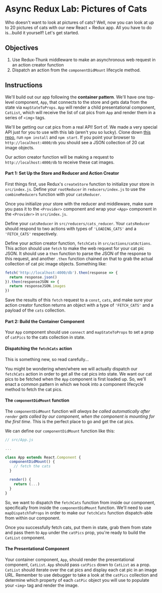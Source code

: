 # Async Redux Lab: Pictures of Cats

Who doesn't want to look at pictures of cats? Well, now you can look at up to 20
pictures of cats with our new React + Redux app. All you have to do is...build
it yourself! Let's get started.


## Objectives

1. Use Redux-Thunk middleware to make an asynchronous web request in an action creator function
2. Dispatch an action from the `componentDidMount` lifecycle method.

## Instructions

We'll build out our app following the **container pattern**. We'll have one
top-level component, `App`, that connects to the store and gets data from the
state via `mapStateToProps`. `App` will render a child presentational component,
`CatList`, which will receive the list of cat pics from `App` and render them in
a series of `<img>` tags.

We'll be getting our cat pics from a real API! Sort of. We made a very special
API just for you to use with this lab (aren't you so lucky). Clone down [this
repo](https://github.com/learn-co-curriculum/cat-api), run `npm install` and
`npm start`. If you point your browser to `http://localhost:4000/db` you should
see a JSON collection of 20 cat image objects.

Our action creator function will be making a request to
`http://localhost:4000/db` to receive these cat images.

#### Part 1: Set Up the Store and Reducer and Action Creator

First things first, use Redux's `createStore` function to initialize your store
in `src/index.js`. Define your `rootReducer` in `reducers/index.js` to use the
`combineReducers` function with your `catsReducer`.

Once you initialize your store with the reducer and middleware, make sure you
pass it to the `<Provider>` component and wrap your `<App>` component in the
`<Provider>` in `src/index.js`.

Define your `catsReducer` in `src/reducers/cats_reducer`. Your `catsReducer`
should respond to two actions with types of  `'LOADING_CATS'` and a `'FETCH_CATS'` respectively.

Define your action creator function, `fetchCats` in `src/actions/catActions`.
This action should use `fetch` to make the web request for your cat pic JSON. It
should use a `then` function to parse the JSON of the response to this request,
and another `.then` function chained on that to grab the actual collection of
cat pic image objects. Something like:

```js
fetch('http://localhost:4000/db').then(response => {
  return response.json()
}).then(responseJSON => {
  return responseJSON.images
})
```

Save the results of this `fetch` request to a `const`, `cats`, and make sure
your action creator function returns an object with a type of `'FETCH_CATS'` and
a payload of the `cats` collection.

#### Part 2: Build the Container Component

Your `App` component should use `connect` and `mapStateToProps` to set a prop of
`catPics` to the cats collection in state.

#### Dispatching the `fetchCats` action

This is something new, so read carefully...

You might be wondering when/where we will actually dispatch our `fetchCats`
action in order to get all the cat pics into state. We want our cat pics to be
fetched when the `App` component is first loaded up. So, we'll enact a common
pattern in which we hook into a component lifecycle method to fetch the cat
pics.

#### The `componentDidMount` function

The `componentDidMount` function will *always be called automatically after
`render` gets called by our component, when the component is mounting for the
first time*. This is the perfect place to go and get the cat pics.

We can define our `componentDidMount` function like this:

```js
// src/App.js

...

class App extends React.Component {
  componentDidMount() {
    // fetch the cats
  }

  render() {
    return (...)
  }
}
```

So, we want to dispatch the `fetchCats` function from inside our component,
specifically from inside the  `componentDidMount` function. We'll need to use
`mapDispatchToProps` in order to make our `fetchCats` function dispatch-able
from within our component.

Once you successfully fetch cats, put them in state, grab them from state and
pass them to `App` under the `catPics` prop, you're ready to build the `CatList`
component.

#### The Presentational Component

Your container component, `App`, should render the presentational component,
`CatList`. `App` should pass `catPics` down to `CatList` as a prop. `CatList`
should iterate over the cat pics and display each cat pic in an image URL.
Remember to use debugger to take a look at the `catPics` collection and
determine which property of each `catPic` object you will use to populate your
`<img>` tag and render the image.
